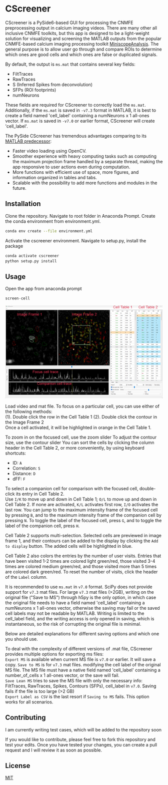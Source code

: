 # CScreener

CScreener is a PySide6-based GUI for processing the CNMFE preprocessing output in calcium imaging videos. There are many other all inclusive CNMFE toolkits, but this app is designed to be a light-weight solution for visualizing and screening the MATLAB outputs from the popular CNMFE-based calcium imaging processing toolkit [MiniscopeAnalysis](https://github.com/etterguillaume/MiniscopeAnalysis). The general purpose is to allow user go through and compare ROIs to determine which ones are good cells and which ones are false or duplicated signals.

By default, the output is `ms.mat` that contains several key fields:

- FiltTraces
- RawTraces
- S (Inferred Spikes from deconvolution)
- SFPs (ROI footprints)
- numNeurons

These fields are required for CScreener to correctly load the `ms.mat`. Additionally, if the `ms.mat` is saved in `-v7.3` format in MATLAB, it is best to create a field named 'cell_label' containing a numNeurons x 1 all-ones vector. If `ms.mat` is saved in `-v7.0` or earlier format, CScreener will create 'cell_label'.

The PySide CScreener has tremendous advantages comparing to its [MATLAB predecessor](https://github.com/hsingchien/1p_preprocessing):

- Faster video loading using OpenCV.
- Smoother experience with heavy computing tasks such as computing the maximum projection frame handled by a separate thread, making the app responsive to user actions even during computation.
- More functions with efficient use of space, more figures, and information organized in tables and tabs.
- Scalable with the possibility to add more functions and modules in the future.

## Installation

Clone the repository. Navigate to root folder in Anaconda Prompt. Create the conda environment from environment.yml.

```bash
conda env create --file environment.yml
```

Activate the cscreener environment. Navigate to setup.py, install the package

```bash
conda activate cscreener
python setup.py install
```

## Usage

Open the app from anaconda prompt

```python
screen-cell
```

![Alt text](cscreener/image/screenshot_lowdf.png)

Load video and mat file.
To focus on a particular cell, you can use either of the following methods:  
(1). Double click the row in the Cell Table 1
(2). Double click the contour in the Image Frame 2  
Once a cell activated, it will be highlighted in orange in the Cell Table 1.

To zoom in on the focused cell, use the zoom slider
To adjust the contour size, use the contour slider
You can sort the cells by clicking the column header in the Cell Table 2, or more conveniently, by using keyboard shortcuts:

- ID: `A`
- Correlation: `S`
- Distance: `D`
- dFF: `F`

To select a companion cell for comparison with the focused cell, double-click its entry in Cell Table 2.  
Use `I/K` to move up and down in Cell Table 1; `O/L` to move up and down in Cell Table 2. If none are activated, `K/L` activates first row, `I/O` activates the last row. You can jump to the maximum intensity frame of the focused cell by pressing `B`, and to the maximum intensity frame of the companion cell by pressing `N`. To toggle the label of the focused cell, press `G`, and to toggle the label of the companion cell, press `H`.

Cell Table 2 supports multi-selection. Selected cells are previewed in image frame 1, and their contours can be added to the display by clicking the `Add to display` button. The added cells will be highlighted in blue.

Cell Table 2 also colors the entries by the number of user visits. Entries that have been visited 1-2 times are colored light green/red, those visited 3-4 times are colored medium green/red, and those visited more than 5 times are colored dark green/red. To reset the number of visits, click the header of the `Label` column.

It is recommended to use `ms.mat` in `v7.0` format. SciPy does not provide support for `v7.3` mat files. For large `v7.3` mat files (>2GB), writing on the original file ("Save to MS") through h5py is the only option, in which case the original file needs to have a field named 'cell_label' containing a numNeurons x 1 all-ones vector, otherwise the saving may fail or the saved cell labels may not be readable by MATLAB. Writing is limited to the cell_label field, and the writing access is only opened in saving, which is instantaneous, so the risk of corrupting the original file is minimal.

Below are detailed explanations for different saving options and which one you should use.

To deal with the complexity of different versions of .mat file, CScreener provides multiple options for exporting ms files:  
`Export MS` is available when current MS file is `v7.0` or earlier. It will save a copy.
`Save to MS` is for `v7.3` mat files. modifying the cell label of the original MS file. The MS file must have a native field named 'cell_label' containing a number_of_cells x 1 all-ones vector, or the save will fail.  
`Save Lean MS` tries to save the MS file with only the necessary info: FiltTraces, RawTraces, Spikes, Contours (SFPs), cell_label in `v7.0`. Saving fails if the file is too large (>2 GB)  
`Export Label as CSV` is the last resort if `Saving to MS` fails. This option works for all scenarios.

## Contributing

I am currently writing test cases, which will be added to the repository soon

If you would like to contribute, please feel free to fork this repository and test your edits. Once you have tested your changes, you can create a pull request and I will review it as soon as possible.

<!--
## Contributing

Pull requests are welcome. For major changes, please open an issue first
to discuss what you would like to change.

Please make sure to update tests as appropriate.-->

## License

[MIT](https://choosealicense.com/licenses/mit/)
